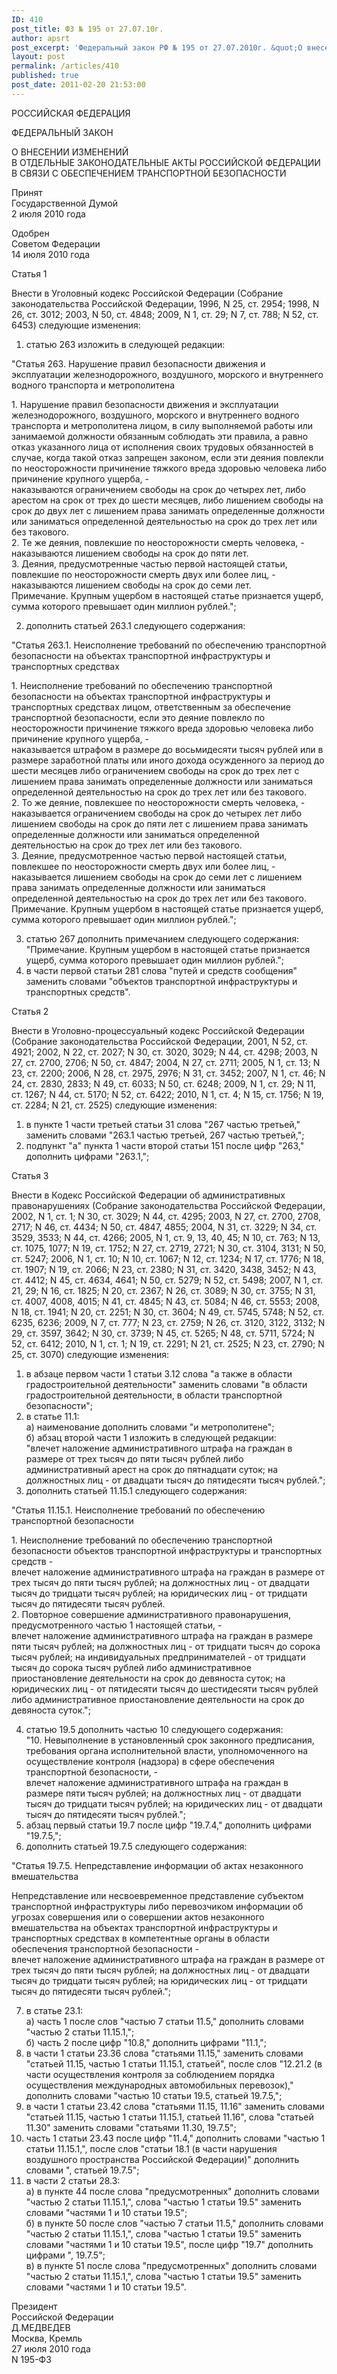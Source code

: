 ```yaml
---
ID: 410
post_title: ФЗ № 195 от 27.07.10г.
author: apsrt
post_excerpt: 'Федеральный закон РФ № 195 от 27.07.2010г. &quot;О внесении изменений в отдельные законодательные акты Российской Федерации в связи с обеспечением транспортной безопасности&quot;'
layout: post
permalink: /articles/410
published: true
post_date: 2011-02-20 21:53:00
---
```

РОССИЙСКАЯ ФЕДЕРАЦИЯ  
  
ФЕДЕРАЛЬНЫЙ ЗАКОН  
  
О ВНЕСЕНИИ ИЗМЕНЕНИЙ  
В ОТДЕЛЬНЫЕ ЗАКОНОДАТЕЛЬНЫЕ АКТЫ РОССИЙСКОЙ ФЕДЕРАЦИИ  
В СВЯЗИ С ОБЕСПЕЧЕНИЕМ ТРАНСПОРТНОЙ БЕЗОПАСНОСТИ  
  
Принят  
Государственной Думой  
2 июля 2010 года  
  
Одобрен  
Советом Федерации  
14 июля 2010 года  
  
Статья 1  
  
Внести в Уголовный кодекс Российской Федерации (Собрание законодательства Российской Федерации, 1996, N 25, ст. 2954; 1998, N 26, ст. 3012; 2003, N 50, ст. 4848; 2009, N 1, ст. 29; N 7, ст. 788; N 52, ст. 6453) следующие изменения:  
1) статью 263 изложить в следующей редакции:  
  
"Статья 263. Нарушение правил безопасности движения и эксплуатации железнодорожного, воздушного, морского и внутреннего водного транспорта и метрополитена  
  
1\. Нарушение правил безопасности движения и эксплуатации железнодорожного, воздушного, морского и внутреннего водного транспорта и метрополитена лицом, в силу выполняемой работы или занимаемой должности обязанным соблюдать эти правила, а равно отказ указанного лица от исполнения своих трудовых обязанностей в случае, когда такой отказ запрещен законом, если эти деяния повлекли по неосторожности причинение тяжкого вреда здоровью человека либо причинение крупного ущерба, -  
наказываются ограничением свободы на срок до четырех лет, либо арестом на срок от трех до шести месяцев, либо лишением свободы на срок до двух лет с лишением права занимать определенные должности или заниматься определенной деятельностью на срок до трех лет или без такового.  
2\. Те же деяния, повлекшие по неосторожности смерть человека, -  
наказываются лишением свободы на срок до пяти лет.  
3\. Деяния, предусмотренные частью первой настоящей статьи, повлекшие по неосторожности смерть двух или более лиц, -  
наказываются лишением свободы на срок до семи лет.  
Примечание. Крупным ущербом в настоящей статье признается ущерб, сумма которого превышает один миллион рублей.";  
  
2) дополнить статьей 263.1 следующего содержания:  
  
"Статья 263.1. Неисполнение требований по обеспечению транспортной безопасности на объектах транспортной инфраструктуры и транспортных средствах  
  
1\. Неисполнение требований по обеспечению транспортной безопасности на объектах транспортной инфраструктуры и транспортных средствах лицом, ответственным за обеспечение транспортной безопасности, если это деяние повлекло по неосторожности причинение тяжкого вреда здоровью человека либо причинение крупного ущерба, -  
наказывается штрафом в размере до восьмидесяти тысяч рублей или в размере заработной платы или иного дохода осужденного за период до шести месяцев либо ограничением свободы на срок до трех лет с лишением права занимать определенные должности или заниматься определенной деятельностью на срок до трех лет или без такового.  
2\. То же деяние, повлекшее по неосторожности смерть человека, -  
наказывается ограничением свободы на срок до четырех лет либо лишением свободы на срок до пяти лет с лишением права занимать определенные должности или заниматься определенной деятельностью на срок до трех лет или без такового.  
3\. Деяние, предусмотренное частью первой настоящей статьи, повлекшее по неосторожности смерть двух или более лиц, -  
наказывается лишением свободы на срок до семи лет с лишением права занимать определенные должности или заниматься определенной деятельностью на срок до трех лет или без такового.  
Примечание. Крупным ущербом в настоящей статье признается ущерб, сумма которого превышает один миллион рублей.";  
  
3) статью 267 дополнить примечанием следующего содержания:  
"Примечание. Крупным ущербом в настоящей статье признается ущерб, сумма которого превышает один миллион рублей.";  
4) в части первой статьи 281 слова "путей и средств сообщения" заменить словами "объектов транспортной инфраструктуры и транспортных средств".  
  
Статья 2  
  
Внести в Уголовно-процессуальный кодекс Российской Федерации (Собрание законодательства Российской Федерации, 2001, N 52, ст. 4921; 2002, N 22, ст. 2027; N 30, ст. 3020, 3029; N 44, ст. 4298; 2003, N 27, ст. 2700, 2706; N 50, ст. 4847; 2004, N 27, ст. 2711; 2005, N 1, ст. 13; N 23, ст. 2200; 2006, N 28, ст. 2975, 2976; N 31, ст. 3452; 2007, N 1, ст. 46; N 24, ст. 2830, 2833; N 49, ст. 6033; N 50, ст. 6248; 2009, N 1, ст. 29; N 11, ст. 1267; N 44, ст. 5170; N 52, ст. 6422; 2010, N 1, ст. 4; N 15, ст. 1756; N 19, ст. 2284; N 21, ст. 2525) следующие изменения:  
1) в пункте 1 части третьей статьи 31 слова "267 частью третьей," заменить словами "263.1 частью третьей, 267 частью третьей,";  
2) подпункт "а" пункта 1 части второй статьи 151 после цифр "263," дополнить цифрами "263.1,";  
  
Статья 3  
  
Внести в Кодекс Российской Федерации об административных правонарушениях (Собрание законодательства Российской Федерации, 2002, N 1, ст. 1; N 30, ст. 3029; N 44, ст. 4295; 2003, N 27, ст. 2700, 2708, 2717; N 46, ст. 4434; N 50, ст. 4847, 4855; 2004, N 31, ст. 3229; N 34, ст. 3529, 3533; N 44, ст. 4266; 2005, N 1, ст. 9, 13, 40, 45; N 10, ст. 763; N 13, ст. 1075, 1077; N 19, ст. 1752; N 27, ст. 2719, 2721; N 30, ст. 3104, 3131; N 50, ст. 5247; 2006, N 1, ст. 10; N 10, ст. 1067; N 12, ст. 1234; N 17, ст. 1776; N 18, ст. 1907; N 19, ст. 2066; N 23, ст. 2380; N 31, ст. 3420, 3438, 3452; N 43, ст. 4412; N 45, ст. 4634, 4641; N 50, ст. 5279; N 52, ст. 5498; 2007, N 1, ст. 21, 29; N 16, ст. 1825; N 20, ст. 2367; N 26, ст. 3089; N 30, ст. 3755; N 31, ст. 4007, 4008, 4015; N 41, ст. 4845; N 43, ст. 5084; N 46, ст. 5553; 2008, N 18, ст. 1941; N 20, ст. 2251; N 30, ст. 3604; N 49, ст. 5745, 5748; N 52, ст. 6235, 6236; 2009, N 7, ст. 777; N 23, ст. 2759; N 26, ст. 3120, 3122, 3132; N 29, ст. 3597, 3642; N 30, ст. 3739; N 45, ст. 5265; N 48, ст. 5711, 5724; N 52, ст. 6412; 2010, N 1, ст. 1; N 19, ст. 2291; N 21, ст. 2525; N 23, ст. 2790; N 25, ст. 3070) следующие изменения:  
1) в абзаце первом части 1 статьи 3.12 слова "а также в области градостроительной деятельности" заменить словами "в области градостроительной деятельности, в области транспортной безопасности";  
2) в статье 11.1:  
а) наименование дополнить словами "и метрополитене";  
б) абзац второй части 1 изложить в следующей редакции:  
"влечет наложение административного штрафа на граждан в размере от трех тысяч до пяти тысяч рублей либо административный арест на срок до пятнадцати суток; на должностных лиц - от двадцати тысяч до пятидесяти тысяч рублей.";  
3) дополнить статьей 11.15.1 следующего содержания:  
  
"Статья 11.15.1. Неисполнение требований по обеспечению транспортной безопасности  
  
1\. Неисполнение требований по обеспечению транспортной безопасности объектов транспортной инфраструктуры и транспортных средств -  
влечет наложение административного штрафа на граждан в размере от трех тысяч до пяти тысяч рублей; на должностных лиц - от двадцати тысяч до тридцати тысяч рублей; на юридических лиц - от тридцати тысяч до пятидесяти тысяч рублей.  
2\. Повторное совершение административного правонарушения, предусмотренного частью 1 настоящей статьи, -  
влечет наложение административного штрафа на граждан в размере пяти тысяч рублей; на должностных лиц - от тридцати тысяч до сорока тысяч рублей; на индивидуальных предпринимателей - от тридцати тысяч до сорока тысяч рублей либо административное приостановление деятельности на срок до девяноста суток; на юридических лиц - от пятидесяти тысяч до шестидесяти тысяч рублей либо административное приостановление деятельности на срок до девяноста суток.";  
  
4) статью 19.5 дополнить частью 10 следующего содержания:  
"10. Невыполнение в установленный срок законного предписания, требования органа исполнительной власти, уполномоченного на осуществление контроля (надзора) в сфере обеспечения транспортной безопасности, -  
влечет наложение административного штрафа на граждан в размере пяти тысяч рублей; на должностных лиц - от двадцати тысяч до тридцати тысяч рублей; на юридических лиц - от двадцати тысяч до пятидесяти тысяч рублей.";  
5) абзац первый статьи 19.7 после цифр "19.7.4," дополнить цифрами "19.7.5,";  
6) дополнить статьей 19.7.5 следующего содержания:  
  
"Статья 19.7.5. Непредставление информации об актах незаконного вмешательства  
  
Непредставление или несвоевременное представление субъектом транспортной инфраструктуры либо перевозчиком информации об угрозах совершения или о совершении актов незаконного вмешательства на объектах транспортной инфраструктуры и транспортных средствах в компетентные органы в области обеспечения транспортной безопасности -  
влечет наложение административного штрафа на граждан в размере от трех тысяч до пяти тысяч рублей; на должностных лиц - от двадцати тысяч до тридцати тысяч рублей; на юридических лиц - от тридцати тысяч до пятидесяти тысяч рублей.";  
  
7) в статье 23.1:  
а) часть 1 после слов "частью 7 статьи 11.5," дополнить словами "частью 2 статьи 11.15.1,";  
б) часть 2 после цифр "10.8," дополнить цифрами "11.1,";  
8) в части 1 статьи 23.36 слова "статьями 11.15," заменить словами "статьей 11.15, частью 1 статьи 11.15.1, статьей", после слов "12.21.2 (в части осуществления контроля за соблюдением порядка осуществления международных автомобильных перевозок)," дополнить словами "частью 10 статьи 19.5, статьей 19.7.5,";  
9) в части 1 статьи 23.42 слова "статьями 11.15, 11.16" заменить словами "статьей 11.15, частью 1 статьи 11.15.1, статьей 11.16", слова "статьей 11.30" заменить словами "статьями 11.30, 19.7.5";  
10) часть 1 статьи 23.43 после цифр "11.4," дополнить словами "частью 1 статьи 11.15.1,", после слов "статьи 18.1 (в части нарушения воздушного пространства Российской Федерации)" дополнить словами ", статьей 19.7.5";  
11) в части 2 статьи 28.3:  
а) в пункте 44 после слова "предусмотренных" дополнить словами "частью 2 статьи 11.15.1,", слова "частью 1 статьи 19.5" заменить словами "частями 1 и 10 статьи 19.5";  
б) в пункте 50 после слов "частью 7 статьи 11.5," дополнить словами "частью 2 статьи 11.15.1,", слова "частью 1 статьи 19.5" заменить словами "частями 1 и 10 статьи 19.5", после цифр "19.7" дополнить цифрами ", 19.7.5";  
в) в пункте 51 после слова "предусмотренных" дополнить словами "частью 2 статьи 11.15.1,", слова "частью 1 статьи 19.5" заменить словами "частями 1 и 10 статьи 19.5".  
  
Президент  
Российской Федерации  
Д.МЕДВЕДЕВ  
Москва, Кремль  
27 июля 2010 года  
N 195-ФЗ